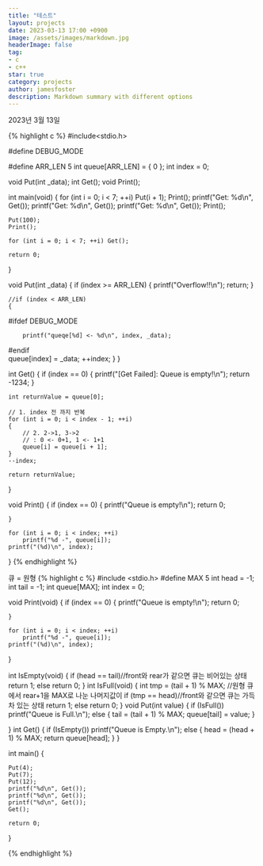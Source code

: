 ```yaml
---
title: "테스트"
layout: projects
date: 2023-03-13 17:00 +0900
image: /assets/images/markdown.jpg
headerImage: false
tag:
- c
- c++
star: true
category: projects
author: jamesfoster
description: Markdown summary with different options
---
```



2023년 3월 13일



{% highlight c %}
#include<stdio.h>

#define DEBUG_MODE

#define ARR_LEN 5
int queue[ARR_LEN] = { 0 };
int index = 0;

void Put(int _data);
int Get();
void Print();


int main(void)
{
	for (int i = 0; i < 7; ++i) Put(i + 1);
	Print();
	printf("Get: %d\n", Get());
	printf("Get: %d\n", Get());
	printf("Get: %d\n", Get());
	Print();

	Put(100);
	Print();

	for (int i = 0; i < 7; ++i) Get();

	return 0;
}

void Put(int _data)
{
	if (index >= ARR_LEN)
	{
		printf("Overflow!!\n");
			return;
	}

	//if (index < ARR_LEN)
	{
#ifdef DEBUG_MODE

		printf("queqe[%d] <- %d\n", index, _data);
#endif 		
		queue[index] = _data;
		++index;
	}
}

int Get()
{
	if (index == 0)
	{
		printf("[Get Failed]: Queue is empty!\n");
		return -1234;
	}

	int returnValue = queue[0];

    // 1. index 전 까지 반복
	for (int i = 0; i < index - 1; ++i)
	{
		// 2. 2->1, 3->2
		// : 0 <- 0+1, 1 <- 1+1
		queue[i] = queue[i + 1];
	}
	--index;

	return returnValue;

}


void Print()
{
	if (index == 0)
	{
		printf("Queue is empty!\n");
		return 0;
	
	}

	for (int i = 0; i < index; ++i)
		printf("%d -", queue[i]);
	printf("(%d)\n", index);
}
{% endhighlight %}

큐 = 원형
{% highlight c %}
#include <stdio.h>
#define MAX 5
int head = -1;
int tail = -1;
int queue[MAX];
int index = 0;



void Print(void) {
    if (index == 0)
    {
        printf("Queue is empty!\n");
        return 0;

    }

    for (int i = 0; i < index; ++i)
        printf("%d -", queue[i]);
    printf("(%d)\n", index);
}

int IsEmpty(void) {
    if (head == tail)//front와 rear가 같으면 큐는 비어있는 상태 
        return 1;
    else return 0;
}
int IsFull(void) {
    int tmp = (tail + 1) % MAX; //원형 큐에서 rear+1을 MAX로 나눈 나머지값이
    if (tmp == head)//front와 같으면 큐는 가득차 있는 상태 
        return 1;
    else
        return 0;
}
void Put(int value) {
    if (IsFull())
        printf("Queue is Full.\n");
    else {
        tail = (tail + 1) % MAX;
        queue[tail] = value;
    }

}
int Get() {
    if (IsEmpty())
        printf("Queue is Empty.\n");
    else {
        head = (head + 1) % MAX;
        return queue[head];
    }
}

int main() {

    Put(4);
    Put(7);
    Put(12);
    printf("%d\n", Get());
    printf("%d\n", Get());
    printf("%d\n", Get());
    Get();

    return 0;
}

{% endhighlight %}